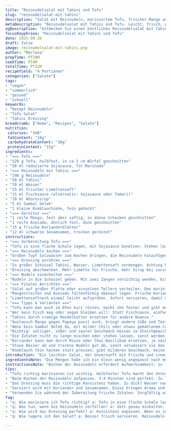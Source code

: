 ```yaml
---
title: "Reisnudelsalat mit Tahini und Tofu"
slug: "reisnudelsalat-mit-tahini"
description: "Salat mit Reisnudeln, mariniertem Tofu, frischer Mango und Avocado. Tahini-Dressing mit Limettenjus, Ahornsirup, und Sambal Oelek. Koriander und geröstete Sesamsamen obendrauf. Leicht, nussfrei, laktosefrei, ohne Ei. Schnell, variabel, mit knackiger und cremiger Textur. Optimal für warme Tage oder als leichtes Hauptgericht."
metaDescription: "Reisnudelsalat mit Tahini und Tofu. Leicht, frisch, perfekt für warme Tage. Ein Genuss für alle, die aromatische und gesunde Speisen schätzen"
ogDescription: "Entdecken Sie einen köstlichen Reisnudelsalat mit Tahini und Tofu. Fruchtig, nussfrei und cremig. Ideal für heiße Sommertage oder leichte Hauptgerichte"
focusKeyphrase: "Reisnudelsalat mit Tahini und Tofu"
date: 2025-09-26
draft: false
image: reisnudelsalat-mit-tahini.png
author: "Marlena"
prepTime: PT28M
cookTime: PT4M
totalTime: PT32M
recipeYield: "4 Portionen"
categories: ["Salate"]
tags:
- "vegan"
- "sommerlich"
- "gesund"
- "schnell"
keywords:
- "Rezept Reisnudeln"
- "Tofu Salat"
- "Tahini Dressing"
breadcrumb: ["Home", "Recipes", "Salate"]
nutrition: 
 calories: "340"
 fatContent: "18g"
 carbohydrateContent: "30g"
 proteinContent: "15g"
ingredients:
- "=== Tofu ==="
- "320 g Tofu, halbfest, in ca 2 cm Würfel geschnitten"
- "50 ml reduzierte Sojasauce, für Marinade"
- "=== Reisnudeln mit Tahini ==="
- "190 g Reisnudeln"
- "50 ml Tahini"
- "70 ml Wasser"
- "25 ml frischer Limettensaft"
- "15 ml Fischsauce (alternativ: Sojasauce oder Tamari)"
- "20 ml Ahornsirup"
- "5 ml Sambal Oelek"
- "1 kleine Knoblauchzehe, fein gehackt"
- "=== Garnitur ==="
- "1 reife Mango, fest aber saftig, in dünne Scheiben geschnitten"
- "1 reife Avocado, ähnlich fest, dünn geschnitten"
- "15 g frische Korianderblätter"
- "12 ml schwarze Sesamsamen, trocken geröstet"
instructions:
- "=== Vorbereitung Tofu ==="
- "Tofu in eine flache Schale legen, mit Sojasauce benetzen. Stehen lassen mindestens 15 Minuten; je länger, desto intensiver, aber nicht zu lange sonst wird er zu salzig. Später beim Servieren nochmal unterheben."
- "=== Reisnudeln kochen ==="
- "Großen Topf Salzwasser zum Kochen bringen, die Reisnudeln hinzufügen. Nicht länger als 3-4 Minuten kochen. Sie bleiben dann bissfest. Zu lange? Werden matschig; wichtig: sofort kalt abschrecken in Sieb. Gut abtropfen lassen, dann in kleinere Stücke schneiden. Das macht das Essen mit Essstäbchen einfacher, außerdem wird Dressing besser aufgenommen."
- "=== Dressing anrühren ==="
- "In großer Schüssel Tahini, Wasser, Limettensaft vermengen. Achtung beim Wasser, lieber noch später hinzufügen, sonst wird es zu flüssig. Mit Fischsauce, Ahornsirup und Sambal Oelek mischen, Knoblauch unterrühren. Ohne Salz arbeiten, die Fischsauce liefert genug Würze. Mit Schneebesen schön cremig rühren. Falls zu dick, noch wenig Wasser dazu, bis cremige, nicht flüssige Textur."
- "Dressing abschmecken. Mehr Limette für Frische, mehr Sirup bei zuviel Säure. Wichtig: Ausgeglichen, aber nicht süß."
- "=== Nudeln einarbeiten ==="
- "Nudeln in die Schüssel geben. Mit zwei Zangen vorsichtig wenden, bis alle gut bedeckt. Unbedingt behutsam, sonst brechen die zarten Nudeln. Beim Wenden auf die Konsistenz achten, Glanz der Tahini deutet auf perfekte Aufnahme."
- "=== Finales Anrichten ==="
- "Salat auf großer Platte oder einzelnen Tellern verteilen. Den marinierten Tofu über die Nudeln geben. Nicht vorher untermischen, damit er nicht zerfällt oder matschig wird."
- "Mangostreifen und Avocado faltenförmig obenauf legen. Frische Korianderblätter locker darüber streuen, gibt Aroma und Farbe. Zum Schluss die gerösteten schwarzen Sesamsamen verstreuen. Sie knacken angenehm und setzen optischen Kontrast."
- "Limettensaftnoch einmal leicht aufsprühen. Sofort servieren, damit die Gurke nicht zermatscht, besser als Nachspeise oder Sommeressen."
- "=== Tipps & Varianten ==="
- "Tofu kann man auch im Ofen kurz rösten, macht ihn fester und gibt mehr Biss. Vorsicht: zu lange trocknet ihn aus."
- "Wer kein Fisch mag oder vegan bleiben will: Statt Fischsauce, einfach Sojasauce plus ein paar Tropfen Limettensaft oder veganer Reisessig nehmen."
- "Tahini durch cremige Mandelbutter ersetzen für andere Nuance."
- "Austausch Mango gegen Papaya passt auch, bringt andere Süße und Textur."
- "Wenn kein Sambal Oelek da, mit milder Chili oder etwas gemahlenem Cayenne zubereiten. Schärfe kann man auch nach Geschmack anpassen."
- "Wichtig: salziger, süßer und saurer Geschmack müssen im Gleichgewicht sein. Vor dem Servieren immer nochmal abschmecken, dann anpassen, nicht davor."
- "Die Zutaten nicht zu lange mischen oder stehen lassen, sonst werden die Reisnudeln labberig."
- "Koriander kann man durch Minze oder Thai-Basilikum ersetzen, je nachdem, was man mag."
- "Staue Wasser ab und trockne Nudeln gut ab, sonst verwässern sie das Dressing."
- "Knoblauch fein hacken statt pressen; gibt milderen Geschmack, keine Bitterkeit."
introduction: "Ein leichter Salat, der Unvernunft mit Frische und cremiger Würze verbindet. Reisnudeln, noch bissfest, treffen auf ein würziges Tahini-Dressing mit Limette und einer Hauch Schärfe. Dazu Tofu, den ich immer mit reduzierter Sojasauce mariniere – gibt Feuchtigkeit und tiefe Umami-Aromen. Mango und Avocado bringen die fruchtige Frische, das Knacken von frisch gerösteten schwarzen Sesamsamen rundet ab. Kein Schnickschnack, eher Präzision in der Zubereitung, damit jede Textur bleibt, wie sie sein soll. Perfekt für jene Tage, an denen das Essen leicht und spannend sein soll und man trotzdem satt wird."
ingredientsNote: "Die Mengen habe ich ein klein wenig angepasst nach meinen Erfahrungen – weniger Tahini, damit das Dressing nicht zu dominant wird. Tofu am besten mit halbfester Konsistenz nehmen, sonst zerfällt er beim Anrichten. Fischsauce kann man durch vegane Alternativen ersetzen; beim Sirup auf Qualität achten, es sollte leicht karamellisieren, ohne zu süß zu sein. Die frische Limette darf nicht fehlen, sie bringt das Dressing zum Leben. Mangos sind hier der Schlüssel – reif aber noch leicht fest, sonst wird der Salat zu matschig. Avocado nach Möglichkeit ebenso fest, damit sie sich gut schneiden lässt. Schwarze Sesamsamen kurz trocken rösten, damit sie ihren Geschmack und Knack bieten."
instructionsNote: "Kochen der Reisnudeln erfordert Aufmerksamkeit: zu lang und sie verlieren jede Textur; sofort in kaltem Wasser abschrecken ist Pflicht. Das Dressing ist der Dreh- und Angelpunkt, hier sollte man nicht am Wasser sparen, aber auch nicht zu viel dazugeben. Die Konsistenz ist ein Balanceakt. Tofu marinieren und erst kurz vorm Servieren zugeben sonst wird er trocken und verliert Struktur. Alles vorsichtig vermischen, die Nudeln sind empfindlich. Beim Anrichten schön schichten – jeder Bissen soll eine kleine Überraschung zwischen fruchtig, scharf, herzhaft und knackig sein. Zwischenzeitlich prüfen, ob alles rund ist – manchmal braucht das Dressing mehr Säure, oder die Mango etwas mehr Reife. Kochen ist Improvisation und Feinjustierung."
tips:
- "Tofu richtig marinieren ist wichtig. Halbfester Tofu macht den Unterschied. Marinade mindestens 15 Minuten einwirken lassen. Zu viel Salz? Vermeiden Sie, sonst wird es ungenießbar. Avocado und Mango sind entscheidend. Reif, aber fest; sonst zerfallen sie beim Schneiden. Sehen Sie, dass die Farbe intensiv bleibt."
- "Beim Kochen der Reisnudeln aufpassen. 3-4 Minuten sind perfekt. Zu lange? Werden matschig. Kalt abschrecken hilft. Sie sollen bissfest bleiben. Wenn Sie sie zu früh beiseite stellen, nehmen sie zu viel Dressing auf und die Textur wird leidend. Achten Sie auf die Zeit."
- "Das Dressing muss die richtige Konsistenz haben. Zu dick? Wasser nach und nach hinzufügen. Zu flüssig? Auch kein Problem, einfach etwas mehr Tahini hineinrühren. Balance zwischen süß, salzig und sauer ist entscheidend. Testen Sie stets, bevor Sie servieren. Olive oil wäre eine gute Ergänzung anstelle von Fischsauce."
- "Garniert wird mit Koriander und Sesamsamen. Diese bringen Aroma und Kontrast. Rösten Sie die Samen leicht an, um den Geschmack zu intensivieren. Koriander kann man auch durch Minze ersetzen, eine angenehme Alternative. Farbe und Knackigkeit von den Samen sind wichtig für den visuellen Einfluss."
- "Verwenden Sie während der Zubereitung frische Zutaten. Sorgfältig wählen, besonders bei Mango und Avocado. Das Aussehen zählt. Sollte die Mango zu weich sein, bringen Sie eine andere Süße oder andere Frucht ins Spiel. Papaya kann funktionieren."
faq:
- "q: Wie mariniere ich Tofu richtig? a: Tofu in eine flache Schale legen. Mit Sojasauce benetzen. 15 Minuten sind ideal. Alternativ länger für mehr Geschmack. Achten Sie darauf, nicht zu salzig zu marinieren. Zu lange in der Marinade macht ihn ungenießbar."
- "q: Was tun, wenn die Reisnudeln zerfallen? a: Zeit genau einhalten. 3-4 Minuten maximal. Sofort in kaltem Wasser abschrecken. Falls Sie zu lange warten, sind sie matschig. Probieren Sie, die Nudeln nach dem Kochen unter fließendem Wasser abzukühlen."
- "q: Wie wird das Dressing perfekt? a: Konsistenz anpassen. Wenn es zu dick ist, mehr Wasser hinzufügen. Beyöben, nicht zu viel. Abschmecken ist wichtig. Also stets kontrollieren. Limette während der Vorbereitung als frisches Element hinzufügen; sie bringt das Dressing zum Leben."
- "q: Wie lagere ich den Salat? a: Besser frisch servieren. Reisnudeln absorbieren Dressing schnell. Für später, Salat auseinanderhalten. Avocado zum Schluss kurz bevor Servieren hinzufügen. Wenn Reste bleiben, im Kühlschrank lagern. Mehrere Tage hält er, aber Gemüse verliert Frische."

---
```


